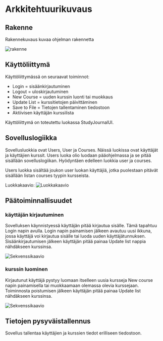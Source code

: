 # Arkkitehtuurikuvaus

## Rakenne

Rakennekuvaus kuvaa ohjelman rakennetta

![rakenne](https://github.com/forstjoh/ot-harjoitustyo/blob/master/ot-harjoitustyo-master/Opintojenseurantajarjestelma/dokumentointi/kuvat/rakenne.png)

## Käyttöliittymä

Käyttöliittymässä on seuraavat toiminnot:
* Login = sisäänkirjautuminen
* Logout = uloskirjautuminen
* New Course = uuden kurssin luonti tai muokkaus
* Update List = kurssitietojen päivittäminen
* Save to File = Tietojen tallentaminen tiedostoon
* Aktiivisen käyttäjän kurssilista

Käyttöliittymä on toteutettu luokassa StudyJournalUI.

## Sovelluslogiikka

Sovellusluokkia ovat Users, User ja Courses. Näissä luokissa ovat käyttäjät ja
käyttäjien kurssit.
Users luoka olio luodaan pääohjelmassa ja se pitää sisällään sovelluslogiikan.
Hyödyntäen edelleen luokkia user ja courses.

Users luokka sisältää joukon user luokan käyttäjiä, jotka puolestaan pitävät 
sisällään listan courses tyypin kursseista.

Luokkakaavio:
![Luokkakaavio](https://github.com/forstjoh/ot-harjoitustyo/blob/master/ot-harjoitustyo-master/Opintojenseurantajarjestelma/dokumentointi/kuvat/luokkakaavio.png)


## Päätoiminnallisuudet

### käyttäjän kirjautuminen

Sovelluksen käynnistyessä käyttäjän pitää kirjautua sisälle. Tämä tapahtuu
Login napin avulla.
Login napin painamisen jälkeen avautuu uusi ikkuna, jossa käyttäjä voi 
kirjautua sisälle tai luoda uuden käyttäjätunnuksen.
Sisäänkirjautumisen jälkeen käyttäjän pitää painaa Update list nappia 
nähdäkseen kurssinsa.

![Sekvenssikaavio]()

### kurssin luominen

Kirjautunut käyttäjä pystyy luomaan itselleen uusia kursseja New course 
napin painamisella tai muokkaamaan olemassa olevia kurssejaan. Toiminnosta 
poistumisen jälkeen käyttäjän pitää painaa Update list nähdäkseen kurssinsa.

![Sekvenssikaavio]()

## Tietojen pysyväistallennus 

Sovellus tallentaa käyttäjien ja kurssien tiedot erilliseen tiedostoon. 
